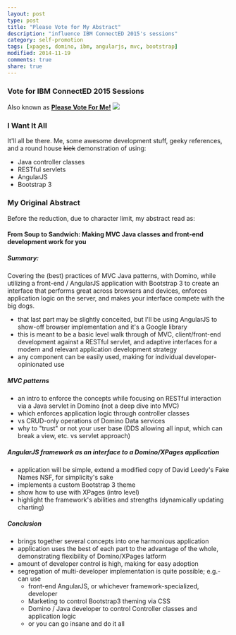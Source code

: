 ```yaml
---
layout: post
type: post
title: "Please Vote for My Abstract"
description: "influence IBM ConnectED 2015's sessions"
category: self-promotion
tags: [xpages, domino, ibm, angularjs, mvc, bootstrap]
modified: 2014-11-19
comments: true
share: true
---
```


### Vote for IBM ConnectED 2015 Sessions
Also known as <a href="//www.socialbizug.org/blogs/We87208a0e2cc_4798_ac0e_537d0ced54e2/entry/from_soup_to_sandwich_making_mvc_java_classes_and_front_end_development_work_for_you?lang=en_us">**Please Vote For Me!**</a>
<a href="{{ site.url }}/assets/images/post_images/deadpool.jpg" data-toggle="tooltip" title="Meeeeee!"><img src="{{ site.url }}/assets/images/post_images/deadpool.jpg" class="img-responsive center-block" /></a>

### I Want It All
It'll all be there. Me, some awesome development stuff, geeky references, and a round house <s>kick</s> demonstration of using:

* Java controller classes
* RESTful servlets
* AngularJS
* Bootstrap 3


### My Original Abstract
Before the reduction, due to character limit, my abstract read as:


#### From Soup to Sandwich: Making MVC Java classes and front-end development work for you

##### Summary:
Covering the (best) practices of MVC Java patterns, with Domino, while utilizing a front-end / AngularJS application with Bootstrap 3 to create an interface that performs great across browsers and devices, enforces application logic on the server, and makes your interface compete with the big dogs.

* that last part may be slightly conceited, but I'll be using AngularJS to show-off browser implementation and it's a Google library
* this is meant to be a basic level walk through of MVC, client/front-end development against a RESTful servlet, and adaptive interfaces for a modern and relevant application development strategy
* any component can be easily used, making for individual developer-opinionated use

##### MVC patterns
* an intro to enforce the concepts while focusing on RESTful interaction via a Java servlet in Domino (not a deep dive into MVC)
* which enforces application logic through controller classes
* vs CRUD-only operations of Domino Data services
* why to "trust" or not your user base (DDS allowing all input, which can break a view, etc. vs servlet approach)

##### AngularJS framework as an interface to a Domino/XPages application
* application will be simple, extend a modified copy of David Leedy's Fake Names NSF, for simplicity's sake
* implements a custom Bootstrap 3 theme
* show how to use with XPages (intro level)
* highlight the framework's abilities and strengths (dynamically updating charting)

##### Conclusion	
* brings together several concepts into one harmonious application
* application uses the best of each part to the advantage of the whole, demonstrating flexibility of Domino/XPages latform
* amount of developer control is high, making for easy adoption
* segregation of multi-developer implementation is quite possible; e.g.- can use
	* front-end AngularJS, or whichever framework-specialized, developer
	* Marketing to control Bootstrap3 theming via CSS
	* Domino / Java developer to control Controller classes and application logic
	* or you can go insane and do it all


